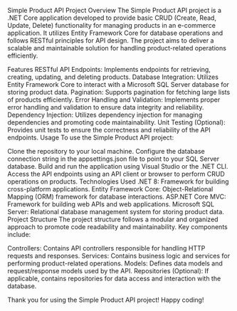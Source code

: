 Simple Product API Project
Overview
The Simple Product API project is a .NET Core application developed to provide basic CRUD (Create, Read, Update, Delete) functionality for managing products in an e-commerce application. It utilizes Entity Framework Core for database operations and follows RESTful principles for API design. The project aims to deliver a scalable and maintainable solution for handling product-related operations efficiently.

Features
RESTful API Endpoints: Implements endpoints for retrieving, creating, updating, and deleting products.
Database Integration: Utilizes Entity Framework Core to interact with a Microsoft SQL Server database for storing product data.
Pagination: Supports pagination for fetching large lists of products efficiently.
Error Handling and Validation: Implements proper error handling and validation to ensure data integrity and reliability.
Dependency Injection: Utilizes dependency injection for managing dependencies and promoting code maintainability.
Unit Testing (Optional): Provides unit tests to ensure the correctness and reliability of the API endpoints.
Usage
To use the Simple Product API project:

Clone the repository to your local machine.
Configure the database connection string in the appsettings.json file to point to your SQL Server database.
Build and run the application using Visual Studio or the .NET CLI.
Access the API endpoints using an API client or browser to perform CRUD operations on products.
Technologies Used
.NET 8: Framework for building cross-platform applications.
Entity Framework Core: Object-Relational Mapping (ORM) framework for database interactions.
ASP.NET Core MVC: Framework for building web APIs and web applications.
Microsoft SQL Server: Relational database management system for storing product data.
Project Structure
The project structure follows a modular and organized approach to promote code readability and maintainability. Key components include:

Controllers: Contains API controllers responsible for handling HTTP requests and responses.
Services: Contains business logic and services for performing product-related operations.
Models: Defines data models and request/response models used by the API.
Repositories (Optional): If applicable, contains repositories for data access and interaction with the database.


Thank you for using the Simple Product API project! Happy coding!

